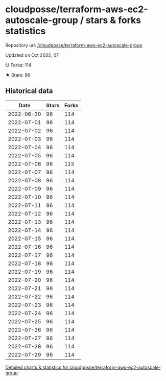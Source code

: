 # cloudposse/terraform-aws-ec2-autoscale-group / stars & forks statistics

Repository url: [/cloudposse/terraform-aws-ec2-autoscale-group](https://github.com/cloudposse/terraform-aws-ec2-autoscale-group)

Updated on Oct 2022, 07

☋ Forks: 114

★ Stars: 96

## Historical data
| Date | Stars | Forks |
|------|-------|-------|
| 2022-06-30 | 96 | 114 | 
| 2022-07-01 | 96 | 114 | 
| 2022-07-02 | 96 | 114 | 
| 2022-07-03 | 96 | 114 | 
| 2022-07-04 | 96 | 114 | 
| 2022-07-05 | 96 | 114 | 
| 2022-07-06 | 96 | 115 | 
| 2022-07-07 | 96 | 114 | 
| 2022-07-08 | 96 | 114 | 
| 2022-07-09 | 96 | 114 | 
| 2022-07-10 | 96 | 114 | 
| 2022-07-11 | 96 | 114 | 
| 2022-07-12 | 96 | 114 | 
| 2022-07-13 | 96 | 114 | 
| 2022-07-14 | 96 | 114 | 
| 2022-07-15 | 96 | 114 | 
| 2022-07-16 | 96 | 114 | 
| 2022-07-17 | 96 | 114 | 
| 2022-07-18 | 96 | 114 | 
| 2022-07-19 | 96 | 114 | 
| 2022-07-20 | 96 | 114 | 
| 2022-07-21 | 96 | 114 | 
| 2022-07-22 | 96 | 114 | 
| 2022-07-23 | 96 | 114 | 
| 2022-07-24 | 96 | 114 | 
| 2022-07-25 | 96 | 114 | 
| 2022-07-26 | 96 | 114 | 
| 2022-07-27 | 96 | 114 | 
| 2022-07-28 | 96 | 114 | 
| 2022-07-29 | 96 | 114 | 


[Detailed charts & statistics for cloudposse/terraform-aws-ec2-autoscale-group](https://reviewgithub.com/rep/cloudposse/terraform-aws-ec2-autoscale-group)

